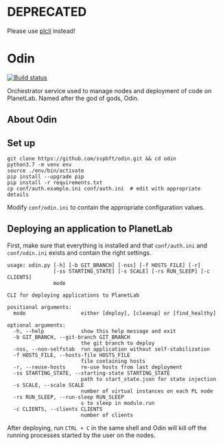 # DEPRECATED
Please use [plcli](https://github.com/axelniklasson/plcli) instead!

# Odin
[![Build status](https://travis-ci.org/sspbft/odin.svg?branch=master)](https://travis-ci.org/travis-ci/travis-web)

Orchestrator service used to manage nodes and deployment of code on PlanetLab. Named after the god of gods, Odin.


## About Odin
## Set up
```
git clone https://github.com/sspbft/odin.git && cd odin
python3.7 -m venv env
source ./env/bin/activate
pip install --upgrade pip
pip install -r requirements.txt
cp conf/auth.example.ini conf/auth.ini  # edit with appropriate details
```

Modify `conf/odin.ini` to contain the appropriate configuration values.

## Deploying an application to PlanetLab
First, make sure that everything is installed and that `conf/auth.ini` and `conf/odin.ini` exists and contain the right settings.

```
usage: odin.py [-h] [-b GIT_BRANCH] [-nss] [-f HOSTS_FILE] [-r]
               [-ss STARTING_STATE] [-s SCALE] [-rs RUN_SLEEP] [-c CLIENTS]
               mode

CLI for deploying applications to PlanetLab

positional arguments:
  mode                  either [deploy], [cleanup] or [find_healthy]

optional arguments:
  -h, --help            show this help message and exit
  -b GIT_BRANCH, --git-branch GIT_BRANCH
                        the git branch to deploy
  -nss, --non-selfstab  run application without self-stabilization
  -f HOSTS_FILE, --hosts-file HOSTS_FILE
                        file containing hosts
  -r, --reuse-hosts     re-use hosts from last deployment
  -ss STARTING_STATE, --starting-state STARTING_STATE
                        path to start_state.json for state injection
  -s SCALE, --scale SCALE
                        number of virtual instances on each PL node
  -rs RUN_SLEEP, --run-sleep RUN_SLEEP
                        s to sleep in module.run
  -c CLIENTS, --clients CLIENTS
                        number of clients
```

After deploying, run `CTRL + C` in the same shell and Odin will kill off the running processes started by the user on the nodes.
